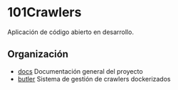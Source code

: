 # 101Crawlers

Aplicación de código abierto en desarrollo.

## Organización

* [docs](docs) Documentación general del proyecto
* [butler](butler) Sistema de gestión de crawlers dockerizados

